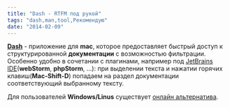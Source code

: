 ```yaml
---
title: "Dash - RTFM под рукой"
tags: "dash,man,tool,Рекомендую"
date: "2014-02-09"
---
```


**[Dash](http://kapeli.com/dash "Dash")** - приложение для **mac**, которое предоставляет быстрый доступ к структурированной **документации** с возможностью фильтрации. Особенно удобно в сочетании с плагинами, например под [JetBrains IDE](https://github.com/gdelmas/IntelliJDashPlugin#readme)(**webStorm**, **phpStorm**, ...): при выделении текста и нажатии горячих клавиш(**Mac-Shift-D**) попадаем на раздел документации соответствующий выбранному тексту.

Для пользователей **Windows/Linus** существует [онлайн альтернатива](http://devdocs.io/ "Dev Docs").
